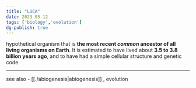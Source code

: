 ```yaml
---  
title: "LUCA"  
date: 2023-05-12  
tags: ['biology','evolution']  
dg-publish: true  
---  
```

hypothetical organism that is **the most recent _common_ ancestor of all living organisms on Earth**. It is estimated to have lived about **3.5 to 3.8 billion years ago**, and to have had a simple cellular structure and genetic code  
  
---  
see also - [[./abiogenesis|abiogenesis]] , evolution  
